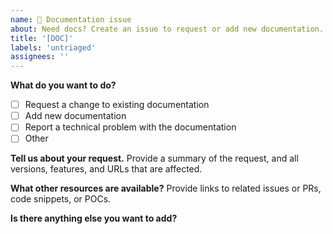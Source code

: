 ```yaml
---
name: 📃 Documentation issue
about: Need docs? Create an issue to request or add new documentation.
title: '[DOC]'
labels: 'untriaged'
assignees: ''
---
```


**What do you want to do?**
 
- [ ] Request a change to existing documentation
- [ ] Add new documentation
- [ ] Report a technical problem with the documentation
- [ ] Other 

**Tell us about your request.** Provide a summary of the request, and all versions, features, and URLs that are affected.
 

**What other resources are available?** Provide links to related issues or PRs, code snippets, or POCs.

**Is there anything else you want to add?**